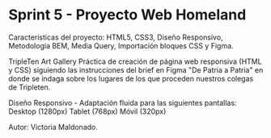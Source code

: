 # Sprint 5 - Proyecto Web Homeland

Características del proyecto: HTML5, CSS3, Diseño Responsivo, Metodología BEM, Media Query, Importación bloques CSS y
Figma.

TripleTen Art Gallery
Práctica de creación de página web responsiva (HTML y CSS) siguiendo las instrucciones del brief en Figma "De Patria a Patria" en donde se indaga sobre los
lugares de los que proceden nuestros colegas de Tripleten.

Diseño Responsivo - Adaptación fluida para las siguientes pantallas:
Desktop (1280px)
Tablet (768px)
Móvil (320px)

Autor: Victoria Maldonado.

